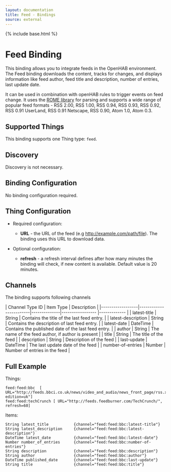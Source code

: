 ```yaml
---
layout: documentation
title: Feed - Bindings
source: external
---
```


<!-- Attention authors: Do not edit directly. Please add your changes to the appropriate source repository -->

{% include base.html %}

# Feed Binding

This binding allows you to integrate feeds in the OpenHAB environment.
The Feed binding downloads the content, tracks for changes, and displays information like feed author, feed title and description, number of entries, last update date.

It can be used in combination with openHAB rules to trigger events on feed change.
It uses the [ROME library](http://rometools.github.io/rome/index.html) for parsing and supports a wide range of popular feed formats - RSS 2.00, RSS 1.00, RSS 0.94, RSS 0.93, RSS 0.92, RSS 0.91 UserLand, RSS 0.91 Netscape, RSS 0.90, Atom 1.0, Atom 0.3.

## Supported Things

This binding supports one Thing type: `feed`.

## Discovery

Discovery is not necessary.

## Binding Configuration

No binding configuration required.

## Thing Configuration

* Required configuration:

    * **URL** - the URL of the feed (e.g http://example.com/path/file). The binding uses this URL to download data.
    
* Optional configuration:

    * **refresh** - a refresh interval defines after how many minutes the binding will check, if new content is available. Default value is 20 minutes.
    
## Channels

The binding supports following channels

| Channel Type ID | Item Type    | Description  | 
|------------------|------------------------|--------------|----------------- |------------- |
| latest-title | String       | Contains the title of the last feed entry. |
| latest-description | String       | Contains the description of last feed entry. |
| latest-date | DateTime       | Contains the published date of the last feed entry. |
| author | String       | The name of the feed author, if author is present |
| title | String       | The title of the feed |
| description | String       | Description of the feed |
| last-update | DateTime       | The last update date of the feed |
| number-of-entries | Number       | Number of entries in the feed |

## Full Example

Things:

```
feed:feed:bbc  [ URL="http://feeds.bbci.co.uk/news/video_and_audio/news_front_page/rss.xml?edition=uk"]
feed:feed:techCrunch [ URL="http://feeds.feedburner.com/TechCrunch/", refresh=60] 
```

Items:

```
String latest_title           {channel="feed:feed:bbc:latest-title"}
String latest_description     {channel="feed:feed:bbc:latest-description"}
DateTime latest_date          {channel="feed:feed:bbc:latest-date"}
Number number_of_entries      {channel="feed:feed:bbc:number-of-entries"}
String description            {channel="feed:feed:bbc:description"}
String author                 {channel="feed:feed:bbc:author"}
DateTime published_date       {channel="feed:feed:bbc:last-update"}
String title                  {channel="feed:feed:bbc:title"}
```
